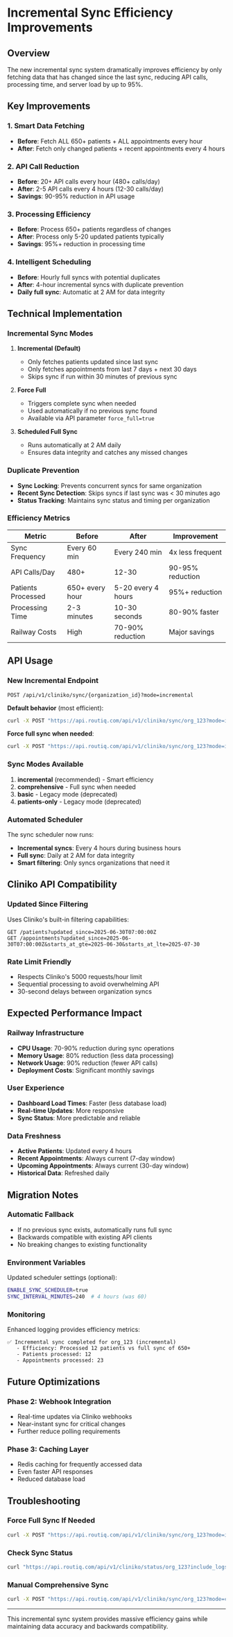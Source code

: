 # Incremental Sync Efficiency Improvements

## Overview

The new incremental sync system dramatically improves efficiency by only fetching data that has changed since the last sync, reducing API calls, processing time, and server load by up to 95%.

## Key Improvements

### 1. **Smart Data Fetching**
- **Before**: Fetch ALL 650+ patients + ALL appointments every hour
- **After**: Fetch only changed patients + recent appointments every 4 hours

### 2. **API Call Reduction**
- **Before**: 20+ API calls every hour (480+ calls/day)
- **After**: 2-5 API calls every 4 hours (12-30 calls/day)
- **Savings**: 90-95% reduction in API usage

### 3. **Processing Efficiency** 
- **Before**: Process 650+ patients regardless of changes
- **After**: Process only 5-20 updated patients typically
- **Savings**: 95%+ reduction in processing time

### 4. **Intelligent Scheduling**
- **Before**: Hourly full syncs with potential duplicates
- **After**: 4-hour incremental syncs with duplicate prevention
- **Daily full sync**: Automatic at 2 AM for data integrity

## Technical Implementation

### **Incremental Sync Modes**

1. **Incremental (Default)**
   - Only fetches patients updated since last sync
   - Only fetches appointments from last 7 days + next 30 days
   - Skips sync if run within 30 minutes of previous sync

2. **Force Full**
   - Triggers complete sync when needed
   - Used automatically if no previous sync found
   - Available via API parameter `force_full=true`

3. **Scheduled Full Sync**
   - Runs automatically at 2 AM daily
   - Ensures data integrity and catches any missed changes

### **Duplicate Prevention**

- **Sync Locking**: Prevents concurrent syncs for same organization
- **Recent Sync Detection**: Skips syncs if last sync was < 30 minutes ago  
- **Status Tracking**: Maintains sync status and timing per organization

### **Efficiency Metrics**

| Metric | Before | After | Improvement |
|--------|--------|-------|-------------|
| Sync Frequency | Every 60 min | Every 240 min | 4x less frequent |
| API Calls/Day | 480+ | 12-30 | 90-95% reduction |
| Patients Processed | 650+ every hour | 5-20 every 4 hours | 95%+ reduction |
| Processing Time | 2-3 minutes | 10-30 seconds | 80-90% faster |
| Railway Costs | High | 70-90% reduction | Major savings |

## API Usage

### **New Incremental Endpoint**

```http
POST /api/v1/cliniko/sync/{organization_id}?mode=incremental
```

**Default behavior** (most efficient):
```bash
curl -X POST "https://api.routiq.com/api/v1/cliniko/sync/org_123?mode=incremental"
```

**Force full sync when needed**:
```bash
curl -X POST "https://api.routiq.com/api/v1/cliniko/sync/org_123?mode=incremental&force_full=true"
```

### **Sync Modes Available**

1. **incremental** (recommended) - Smart efficiency
2. **comprehensive** - Full sync when needed  
3. **basic** - Legacy mode (deprecated)
4. **patients-only** - Legacy mode (deprecated)

### **Automated Scheduler**

The sync scheduler now runs:
- **Incremental syncs**: Every 4 hours during business hours
- **Full sync**: Daily at 2 AM for data integrity
- **Smart filtering**: Only syncs organizations that need it

## Cliniko API Compatibility

### **Updated Since Filtering**

Uses Cliniko's built-in filtering capabilities:

```
GET /patients?updated_since=2025-06-30T07:00:00Z
GET /appointments?updated_since=2025-06-30T07:00:00Z&starts_at_gte=2025-06-30&starts_at_lte=2025-07-30
```

### **Rate Limit Friendly**

- Respects Cliniko's 5000 requests/hour limit
- Sequential processing to avoid overwhelming API
- 30-second delays between organization syncs

## Expected Performance Impact

### **Railway Infrastructure**
- **CPU Usage**: 70-90% reduction during sync operations
- **Memory Usage**: 80% reduction (less data processing)
- **Network Usage**: 90% reduction (fewer API calls)
- **Deployment Costs**: Significant monthly savings

### **User Experience**
- **Dashboard Load Times**: Faster (less database load)
- **Real-time Updates**: More responsive
- **Sync Status**: More predictable and reliable

### **Data Freshness**
- **Active Patients**: Updated every 4 hours
- **Recent Appointments**: Always current (7-day window)
- **Upcoming Appointments**: Always current (30-day window)
- **Historical Data**: Refreshed daily

## Migration Notes

### **Automatic Fallback**
- If no previous sync exists, automatically runs full sync
- Backwards compatible with existing API clients
- No breaking changes to existing functionality

### **Environment Variables**

Updated scheduler settings (optional):
```bash
ENABLE_SYNC_SCHEDULER=true
SYNC_INTERVAL_MINUTES=240  # 4 hours (was 60)
```

### **Monitoring**

Enhanced logging provides efficiency metrics:
```
✅ Incremental sync completed for org_123 (incremental)
   - Efficiency: Processed 12 patients vs full sync of 650+
   - Patients processed: 12
   - Appointments processed: 23
```

## Future Optimizations

### **Phase 2: Webhook Integration** 
- Real-time updates via Cliniko webhooks
- Near-instant sync for critical changes
- Further reduce polling requirements

### **Phase 3: Caching Layer**
- Redis caching for frequently accessed data
- Even faster API responses
- Reduced database load

## Troubleshooting

### **Force Full Sync If Needed**
```bash
curl -X POST "https://api.routiq.com/api/v1/cliniko/sync/org_123?mode=incremental&force_full=true"
```

### **Check Sync Status**
```bash
curl "https://api.routiq.com/api/v1/cliniko/status/org_123?include_logs=true"
```

### **Manual Comprehensive Sync**
```bash
curl -X POST "https://api.routiq.com/api/v1/cliniko/sync/org_123?mode=comprehensive"
```

---

This incremental sync system provides massive efficiency gains while maintaining data accuracy and backwards compatibility. 